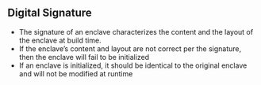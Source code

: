 
## Digital Signature
- The signature of an enclave characterizes the content and the layout of the enclave at build time. 
- If the enclave’s content and layout are not correct per the signature, then the enclave will fail to be initialized
- If an enclave is initialized, it should be identical to the original enclave and will not be modified at runtime

